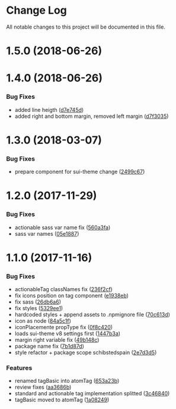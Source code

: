 # Change Log

All notable changes to this project will be documented in this file.

<a name="1.5.0"></a>
# 1.5.0 (2018-06-26)



<a name="1.4.0"></a>
# 1.4.0 (2018-06-26)


### Bug Fixes

* added line heigth ([d7e745d](https://github.com/SUI-Components/sui-components/commit/d7e745d))
* added right and bottom margin, removed left margin ([d7f3035](https://github.com/SUI-Components/sui-components/commit/d7f3035))



<a name="1.3.0"></a>
# 1.3.0 (2018-03-07)


### Bug Fixes

* prepare component for sui-theme change ([2499c67](https://github.com/SUI-Components/sui-components/commit/2499c67))



<a name="1.2.0"></a>
# 1.2.0 (2017-11-29)


### Bug Fixes

* actionable sass var name fix ([560a3fa](https://github.com/SUI-Components/sui-components/commit/560a3fa))
* sass var names ([05e1887](https://github.com/SUI-Components/sui-components/commit/05e1887))



<a name="1.1.0"></a>
# 1.1.0 (2017-11-16)


### Bug Fixes

* actionableTag classNames fix ([236f2cf](https://github.com/SUI-Components/sui-components/commit/236f2cf))
* fix icons position on tag component ([e1938eb](https://github.com/SUI-Components/sui-components/commit/e1938eb))
* fix sass ([26db6a6](https://github.com/SUI-Components/sui-components/commit/26db6a6))
* fix styles ([5329ee1](https://github.com/SUI-Components/sui-components/commit/5329ee1))
* hardcoded styles + append assets to .npmignore file ([70c613d](https://github.com/SUI-Components/sui-components/commit/70c613d))
* icon as node ([84a5c1f](https://github.com/SUI-Components/sui-components/commit/84a5c1f))
* iconPlacemente propType fix ([0f8c420](https://github.com/SUI-Components/sui-components/commit/0f8c420))
* loads sui-theme v8 settings first ([1447b3a](https://github.com/SUI-Components/sui-components/commit/1447b3a))
* margin right variable fix ([49b148c](https://github.com/SUI-Components/sui-components/commit/49b148c))
* package name fix ([7b1d87d](https://github.com/SUI-Components/sui-components/commit/7b1d87d))
* style refactor + package scope schibstedspain ([2e7d3d5](https://github.com/SUI-Components/sui-components/commit/2e7d3d5))


### Features

* renamed tagBasic into atomTag ([653a23b](https://github.com/SUI-Components/sui-components/commit/653a23b))
* review fixes ([aa3686b](https://github.com/SUI-Components/sui-components/commit/aa3686b))
* standard and actionable tag implementation splitted ([3c46840](https://github.com/SUI-Components/sui-components/commit/3c46840))
* tagBasic moved to atomTag ([1a08249](https://github.com/SUI-Components/sui-components/commit/1a08249))



